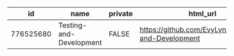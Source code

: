 |id       |name                   |private|html_url                                           |
|---------|-----------------------|-------|---------------------------------------------------|
|776525680|Testing-and-Development|FALSE  |https://github.com/EvyLynne/Testing-and-Development|

